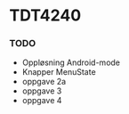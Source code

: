 # TDT4240

### TODO

- Oppløsning Android-mode
- Knapper MenuState
- oppgave 2a
- oppgave 3
- oppgave 4
